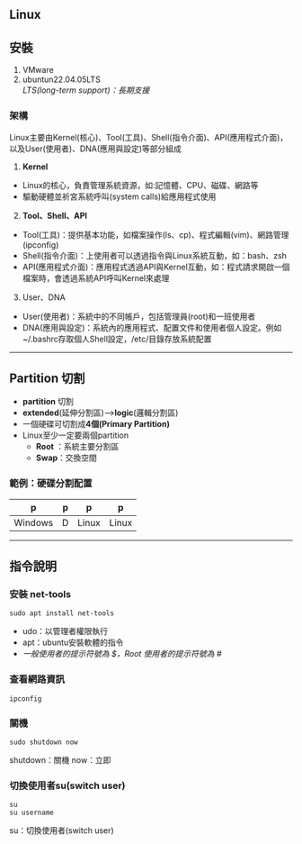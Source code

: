 Linux
---
## 安裝
1. VMware
2. ubuntun22.04.05LTS  
  *LTS(long-term support)：長期支援*

### 架構
Linux主要由Kernel(核心)、Tool(工具)、Shell(指令介面)、API(應用程式介面)，
以及User(使用者)、DNA(應用與設定)等部分組成
  1. **Kernel**
   - Linux的核心，負責管理系統資源，如:記憶體、CPU、磁碟、網路等
   - 驅動硬體並祈宮系統呼叫(system calls)給應用程式使用
  2. **Tool、Shell、API**
   - Tool(工具)：提供基本功能，如檔案操作(ls、cp)、程式編輯(vim)、網路管理(ipconfig)
   - Shell(指令介面)：上使用者可以透過指令與Linux系統互動，如：bash、zsh
   - API(應用程式介面)：應用程式透過API與Kernel互動，如：程式請求開啟一個檔案時，會透過系統API呼叫Kernel來處理
  3. User、DNA
   - User(使用者)：系統中的不同帳戶，包括管理員(root)和一班使用者
   - DNA(應用與設定)：系統內的應用程式、配置文件和使用者個人設定。例如~/.bashrc存取個人Shell設定，/etc/目錄存放系統配置

---

## Partition 切割  
- **partition** 切割  
- **extended**(延伸分割區)-->**logic**(邏輯分割區)  
- 一個硬碟可切割成**4個(Primary Partition)**  
- Linux至少一定要兩個partition
  - **Root** ：系統主要分割區
  - **Swap**：交換空間

### 範例：硬碟分割配置
|p|p|p|p|
|-|-|-|-|
|Windows|D|Linux|Linux|

---


## 指令說明

### 安裝 **net-tools**
```
sudo apt install net-tools
```
- udo：以管理者權限執行  
- apt：ubuntu安裝軟體的指令  
- *一般使用者的提示符號為 $，Root 使用者的提示符號為 #*

### **查看網路資訊**
```
ipconfig
```

### 關機
``` 
sudo shutdown now
```
shutdown：關機
now：立即

### 切換使用者su(switch user)
```
su
su username

```
su：切換使用者(switch user)  

  